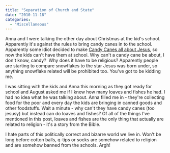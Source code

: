 ```yaml
---
title: "Separation of Church and State"
date: "2010-11-18"
categories: 
  - "Miscellaneous"
---
```


Anna and I were talking the other day about Christmas at the kid's school. Apparently it's against the rules to bring candy canes in to the school. Apparently some idiot decided to make [Candy Canes all about Jesus](http://www.snopes.com/holidays/christmas/candycane.asp), so now the kids can't have them at school. Why can't a candy cane be about, I don't know, candy?  Why does it have to be religious? Apparently people are starting to compare snowflakes to the star Jesus was born under, so anything snowflake related will be prohibited too. You've got to be kidding me.

I was sitting with the kids and Anna this morning as they got ready for school and August asked me if I knew how many loaves and fishes he had. I had no idea what he was talking about. Anna filled me in - they're collecting food for the poor and every day the kids are bringing in canned goods and other foodstuffs. Wait a minute - why can't they have candy canes (too jesusy) but instead can do loaves and fishes? Of all of the things I've mentioned in this post, loaves and fishes are the only thing that actually are related to religion - it's a story from the Bible.

I hate parts of this politically correct and bizarre world we live in. Won't be long before cotton balls, q-tips or socks are somehow related to religion and are somehow banned from the schools. Argh!
